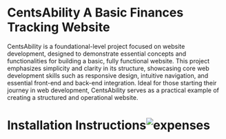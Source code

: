 # CentsAbility A Basic Finances Tracking Website
CentsAbility is a foundational-level project focused on website development, designed to demonstrate essential concepts and functionalities for building a basic, fully functional website. This project emphasizes simplicity and clarity in its structure, showcasing core web development skills such as responsive design, intuitive navigation, and essential front-end and back-end integration. Ideal for those starting their journey in web development, CentsAbility serves as a practical example of creating a structured and operational website.

# Installation Instructions![expenses](https://github.com/user-attachments/assets/a25b8547-0d66-4032-b8f7-f8f7e005d3d7)

